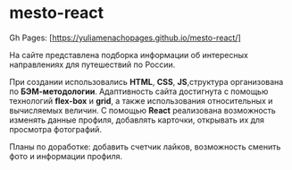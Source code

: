 # mesto-react

Gh Pages: [https://yuliamenachopages.github.io/mesto-react/]

На сайте представлена подборка информации об интересных направлениях для путешествий по России.

При создании использовались __HTML__, __CSS__, __JS__,структура организована по __БЭМ-методологии__. Адаптивность сайта
достигнута с помощью технологий __flex-box__ и __grid__, а также использования относительных и вычисляемых величин. С помощью __React__ реализована возможность изменять данные профиля, добавлять карточки, открывать их для просмотра фотографий.

Планы по доработке: добавить счетчик лайков, возможность сменить фото и информации профиля.
